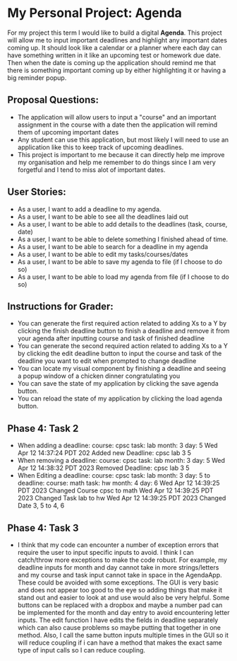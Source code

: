 # My Personal Project: Agenda
For my project this term I would like to build a 
digital **Agenda**. This project will
allow me to input important deadlines and highlight 
any important dates coming
up. It should look like a calendar or a planner 
where each day can have 
something written in it like an upcoming test or 
homework due date. 
Then when the date is coming 
up the application should remind me
that there is something important coming up by 
either highlighting it
or having a big reminder popup.
## Proposal Questions:
- The application will allow users to input a "course" 
and an important assignment in the course with a date
then the application will remind them of upcoming important dates
- Any student can use this application, but most likely
I will need to use an application like this to keep track
of upcoming deadlines.
- This project is important to me because it can directly
help me improve my organisation and help me remember to do
things since I am very forgetful and I tend to miss alot of
important dates.

## User Stories:
- As a user, I want to add a deadline to my agenda.
- As a user, I want to be able to see all the deadlines laid out
- As a user, I want to be able to add details to the deadlines (task, course, date)
- As a user, I want to be able to delete something I finished ahead of time.
- As a user, I want to be able to search for a deadline in my agenda
- As a user, I want to be able to edit my tasks/courses/dates
- As a user, I want to be able to save my agenda to file (if I choose to do so)
- As a user, I want to be able to load my agenda from file (if I choose to do so)

## Instructions for Grader:
- You can generate the first required action related to adding Xs to a Y by clicking the finish deadline button to 
finish a deadline and remove it from your agenda after inputting course and task of finished deadline
- You can generate the second required action related to adding Xs to a Y by clicking the edit deadline button to input
the course and task of the deadline you want to edit when prompted to change deadline
- You can locate my visual component by finishing a deadline and seeing a
popup window of a chicken dinner congratulating you
- You can save the state of my application by clicking the save agenda button.
- You can reload the state of my application by clicking the load agenda button.

## Phase 4: Task 2
- When adding a deadline: course: cpsc task: lab month: 3 day: 5
Wed Apr 12 14:37:24 PDT 202
Added new Deadline: cpsc lab 3 5
- When removing a deadline: course: cpsc task: lab month: 3 day: 5
Wed Apr 12 14:38:32 PDT 2023
Removed Deadline: cpsc lab 3 5
- When Editing a deadline: course: cpsc task: lab month: 3 day: 5
to deadline: course: math task: hw month: 4 day: 6
  Wed Apr 12 14:39:25 PDT 2023
  Changed Course cpsc to math
  Wed Apr 12 14:39:25 PDT 2023
  Changed Task lab to hw
  Wed Apr 12 14:39:25 PDT 2023
  Changed Date 3, 5 to 4, 6
## Phase 4: Task 3
- I think that my code can encounter a number of exception errors that
require the user to input specific inputs to avoid. I think I can catch/throw
more exceptions to make the code robust. For example, my deadline inputs for
month and day cannot take in more strings/letters and my course and task
input cannot take in space in the AgendaApp. These could be avoided
with some exceptions. The GUI is very basic and does not appear
too good to the eye so adding things that make it stand out and easier
to look at and use would also be very helpful. Some buttons can be replaced
with a dropbox and maybe a number pad can be implemented for the month and day
entry to avoid encountering letter inputs. The edit function I have edits the 
fields in deadline separately which can also cause problems so maybe putting that
together in one method. Also, I call the same button inputs multiple times in the GUI
so it will reduce coupling if i can have a method that makes the exact same type
of input calls so I can reduce coupling. 